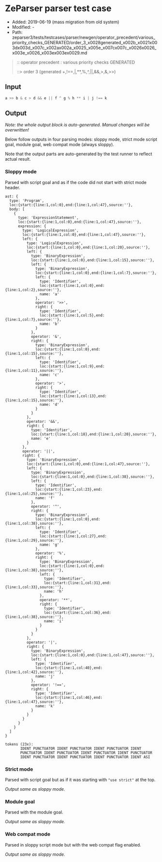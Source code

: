 # ZeParser parser test case

- Added: 2019-06-19 (mass migration from old system)
- Modified: -
- Path: zeparser3/tests/testcases/parser/newgen/operator_precedent/various_priority_checks_GENERATED/order_3_x0028generated_x002b_x0021x003dx003d_x007c_x002ax002a_x0025_x005e_x007cx007c_x0026x0026_x003e_x0026_x003ex003ex0029.md

> :: operator precedent : various priority checks GENERATED
>
> ::> order 3 (generated +,!==,|,**,%,^,||,&&,>,&,>>)

## Input

`````js
a >> b & c > d && e || f ^ g % h ** i | j !== k
`````

## Output

_Note: the whole output block is auto-generated. Manual changes will be overwritten!_

Below follow outputs in four parsing modes: sloppy mode, strict mode script goal, module goal, web compat mode (always sloppy).

Note that the output parts are auto-generated by the test runner to reflect actual result.

### Sloppy mode

Parsed with script goal and as if the code did not start with strict mode header.

`````
ast: {
  type: 'Program',
  loc:{start:{line:1,col:0},end:{line:1,col:47},source:''},
  body: [
    {
      type: 'ExpressionStatement',
      loc:{start:{line:1,col:0},end:{line:1,col:47},source:''},
      expression: {
        type: 'LogicalExpression',
        loc:{start:{line:1,col:0},end:{line:1,col:47},source:''},
        left: {
          type: 'LogicalExpression',
          loc:{start:{line:1,col:0},end:{line:1,col:20},source:''},
          left: {
            type: 'BinaryExpression',
            loc:{start:{line:1,col:0},end:{line:1,col:15},source:''},
            left: {
              type: 'BinaryExpression',
              loc:{start:{line:1,col:0},end:{line:1,col:7},source:''},
              left: {
                type: 'Identifier',
                loc:{start:{line:1,col:0},end:{line:1,col:2},source:''},
                name: 'a'
              },
              operator: '>>',
              right: {
                type: 'Identifier',
                loc:{start:{line:1,col:5},end:{line:1,col:7},source:''},
                name: 'b'
              }
            },
            operator: '&',
            right: {
              type: 'BinaryExpression',
              loc:{start:{line:1,col:0},end:{line:1,col:15},source:''},
              left: {
                type: 'Identifier',
                loc:{start:{line:1,col:9},end:{line:1,col:11},source:''},
                name: 'c'
              },
              operator: '>',
              right: {
                type: 'Identifier',
                loc:{start:{line:1,col:13},end:{line:1,col:15},source:''},
                name: 'd'
              }
            }
          },
          operator: '&&',
          right: {
            type: 'Identifier',
            loc:{start:{line:1,col:18},end:{line:1,col:20},source:''},
            name: 'e'
          }
        },
        operator: '||',
        right: {
          type: 'BinaryExpression',
          loc:{start:{line:1,col:0},end:{line:1,col:47},source:''},
          left: {
            type: 'BinaryExpression',
            loc:{start:{line:1,col:0},end:{line:1,col:38},source:''},
            left: {
              type: 'Identifier',
              loc:{start:{line:1,col:23},end:{line:1,col:25},source:''},
              name: 'f'
            },
            operator: '^',
            right: {
              type: 'BinaryExpression',
              loc:{start:{line:1,col:0},end:{line:1,col:38},source:''},
              left: {
                type: 'Identifier',
                loc:{start:{line:1,col:27},end:{line:1,col:29},source:''},
                name: 'g'
              },
              operator: '%',
              right: {
                type: 'BinaryExpression',
                loc:{start:{line:1,col:0},end:{line:1,col:38},source:''},
                left: {
                  type: 'Identifier',
                  loc:{start:{line:1,col:31},end:{line:1,col:33},source:''},
                  name: 'h'
                },
                operator: '**',
                right: {
                  type: 'Identifier',
                  loc:{start:{line:1,col:36},end:{line:1,col:38},source:''},
                  name: 'i'
                }
              }
            }
          },
          operator: '|',
          right: {
            type: 'BinaryExpression',
            loc:{start:{line:1,col:0},end:{line:1,col:47},source:''},
            left: {
              type: 'Identifier',
              loc:{start:{line:1,col:40},end:{line:1,col:42},source:''},
              name: 'j'
            },
            operator: '!==',
            right: {
              type: 'Identifier',
              loc:{start:{line:1,col:46},end:{line:1,col:47},source:''},
              name: 'k'
            }
          }
        }
      }
    }
  ]
}

tokens (23x):
       IDENT PUNCTUATOR IDENT PUNCTUATOR IDENT PUNCTUATOR IDENT
       PUNCTUATOR IDENT PUNCTUATOR IDENT PUNCTUATOR IDENT PUNCTUATOR
       IDENT PUNCTUATOR IDENT PUNCTUATOR IDENT PUNCTUATOR IDENT ASI
`````

### Strict mode

Parsed with script goal but as if it was starting with `"use strict"` at the top.

_Output same as sloppy mode._

### Module goal

Parsed with the module goal.

_Output same as sloppy mode._

### Web compat mode

Parsed in sloppy script mode but with the web compat flag enabled.

_Output same as sloppy mode._
